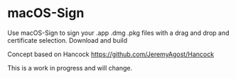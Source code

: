 # macOS-Sign


Use macOS-Sign to sign your .app .dmg .pkg files with a drag and drop and certificate selection.
Download and build

Concept based on Hancock https://github.com/JeremyAgost/Hancock

This is a work in progress and will change.
